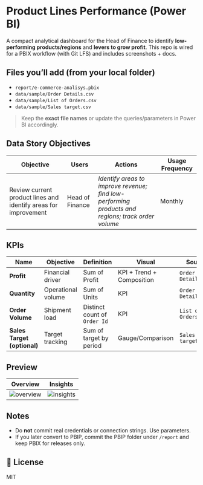 # Product Lines Performance (Power BI)

A compact analytical dashboard for the Head of Finance to identify **low-performing products/regions** and **levers to grow profit**. This repo is wired for a PBIX workflow (with Git LFS) and includes screenshots + docs.

## Files you’ll add (from your local folder)
- `report/e-commerce-analisys.pbix`
- `data/sample/Order Details.csv`
- `data/sample/List of Orders.csv`
- `data/sample/Sales target.csv`

> Keep the **exact file names** or update the queries/parameters in Power BI accordingly.

## Data Story Objectives
| Objective | Users | Actions | Usage Frequency |
|---|---|---|---|
| Review current product lines and identify areas for improvement | Head of Finance | *Identify areas to improve revenue; find low-performing products and regions; track order volume* | Monthly |

## KPIs
| Name | Objective | Definition | Visual | Source |
|---|---|---|---|---|
| **Profit** | Financial driver | Sum of Profit | KPI + Trend + Composition | `Order Details.csv` |
| **Quantity** | Operational volume | Sum of Units | KPI | `Order Details.csv` |
| **Order Volume** | Shipment load | Distinct count of `Order Id` | KPI | `List of Orders.csv` |
| **Sales Target (optional)** | Target tracking | Sum of target by period | Gauge/Comparison | `Sales target.csv` |

## Preview
| Overview | Insights |
|---|---|
| ![overview](docs/screenshots/01-overview.png) | ![insights](docs/screenshots/02-insights.png) |

## Notes
- Do **not** commit real credentials or connection strings. Use parameters.  
- If you later convert to PBIP, commit the PBIP folder under `/report` and keep PBIX for releases only.

## 📄 License
MIT
